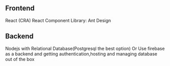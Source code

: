 ## Frontend

React (CRA)
React Component Library: Ant Design

## Backend

Nodejs with Relational Database(Postgresql the best option)
Or
Use firebase as a backend and getting authentication,hosting and managing database out of the box
